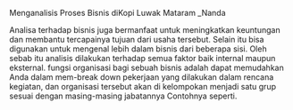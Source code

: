Menganalisis Proses Bisnis diKopi Luwak Mataram
_Nanda

Analisa terhadap bisnis juga bermanfaat untuk meningkatkan keuntungan dan membantu tercapainya tujuan dari usaha tersebut. Selain itu bisa digunakan untuk mengenal lebih dalam bisnis dari beberapa sisi. Oleh sebab itu analisis dilakukan terhadap semua faktor baik internal maupun eksternal.
fungsi organisasi bagi sebuah bisnis adalah dapat memudahkan Anda dalam mem-break down
pekerjaan yang dilakukan dalam rencana kegiatan, dan organisasi tersebut akan di kelompokan
menjadi satu grup sesuai dengan masing-masing jabatannya
Contohnya seperti.
